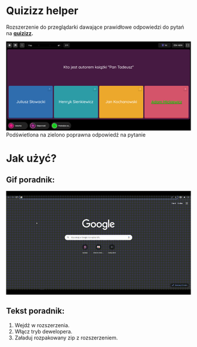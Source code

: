 # Quizizz helper
Rozszerzenie do przeglądarki dawające prawidłowe odpowiedzi do pytań na **[quizizz](https://quizizz.com).**

![Podświetlona na zielono poprawna odpowiedź na pytanie](odp.png)
Podświetlona na zielono poprawna odpowiedź na pytanie
# Jak użyć?
## Gif poradnik:
![](tutorial.gif)

## Tekst poradnik:
1. Wejdź w rozszerzenia.
2. Włącz tryb dewelopera.
3. Załaduj rozpakowany zip z rozszerzeniem.